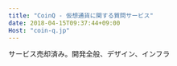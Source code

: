 ```yaml
---
title: "CoinQ - 仮想通貨に関する質問サービス"
date: 2018-04-15T09:37:44+09:00
Host: "coin-q.jp"
---
```


サービス売却済み。開発全般、デザイン、インフラ
